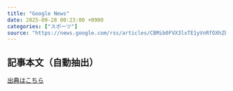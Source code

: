 ```yaml
---
title: "Google News"
date: 2025-09-28 00:23:00 +0900
categories: ["スポーツ"]
source: "https://news.google.com/rss/articles/CBMib0FVX3lxTE1yVnRfOXhZblBwbC1OZWlKNHNvSEpNcy1wTEQ2a3dEZmF1ZXJGRS10UFEtLXRsSWVIbGVMQXAxSmVIbDlsYkRSVWRYbG9XNm94RmJMaWVEdnlNVFAyQmRveGstWHFldDIwaXBRcWd2QQ?oc=5"
---
```


## 記事本文（自動抽出）
<body class="y0K44d EA71Tc" id="readabilityBody"></body>

[出典はこちら](https://news.google.com/rss/articles/CBMib0FVX3lxTE1yVnRfOXhZblBwbC1OZWlKNHNvSEpNcy1wTEQ2a3dEZmF1ZXJGRS10UFEtLXRsSWVIbGVMQXAxSmVIbDlsYkRSVWRYbG9XNm94RmJMaWVEdnlNVFAyQmRveGstWHFldDIwaXBRcWd2QQ?oc=5)
